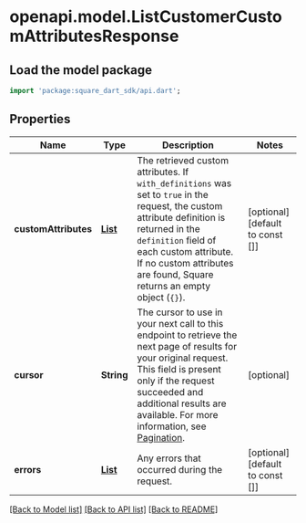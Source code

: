 # openapi.model.ListCustomerCustomAttributesResponse

## Load the model package
```dart
import 'package:square_dart_sdk/api.dart';
```

## Properties
Name | Type | Description | Notes
------------ | ------------- | ------------- | -------------
**customAttributes** | [**List<CustomAttribute>**](CustomAttribute.md) | The retrieved custom attributes. If `with_definitions` was set to `true` in the request, the custom attribute definition is returned in the `definition` field of each custom attribute.  If no custom attributes are found, Square returns an empty object (`{}`). | [optional] [default to const []]
**cursor** | **String** | The cursor to use in your next call to this endpoint to retrieve the next page of results for your original request. This field is present only if the request succeeded and additional results are available. For more information, see [Pagination](https://developer.squareup.com/docs/build-basics/common-api-patterns/pagination). | [optional] 
**errors** | [**List<Error>**](Error.md) | Any errors that occurred during the request. | [optional] [default to const []]

[[Back to Model list]](../README.md#documentation-for-models) [[Back to API list]](../README.md#documentation-for-api-endpoints) [[Back to README]](../README.md)


